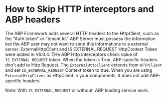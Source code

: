 # How to Skip HTTP interceptors and ABP headers

The ABP Framework adds several HTTP headers to the HttpClient, such as the "Auth token" or "tenant Id." 
ABP Server must possess the information but the ABP user may not want to send this informations to a external server.
ExternalHttpClient and IS EXTERNAL REQUEST HttpContext Token were added in V6.0.4.
THe ABP Http interceptors check value of `IS_EXTERNAL_REQUEST` token. When the token is True, ABP-specific headers don't add to Http Request.
The `ExternalHttpClient`  extends from `HTTPClient` and set `IS_EXTERNAL_REQUEST` Context token to true. 
When you are using `ExternalHttpClient` as HttpClient in your components, it does not add ABP-specific headers.

Note: With `IS_EXTERNAL_REQUEST` or without, ABP loading service work. 
